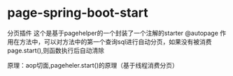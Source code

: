 # page-spring-boot-start
分页插件
这个是基于pagehelper的一个封装了一个注解的starter
@autopage
作用在方法中，可以对方法中的第一个查询sql进行自动分页，如果没有被消费page.start(),则函数执行后自动清除

原理：aop切面,pageheler.start()的原理（基于线程消费分页）
